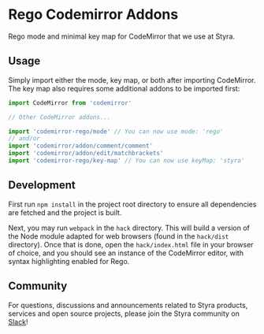 # Rego Codemirror Addons

Rego mode and minimal key map for CodeMirror that we use at Styra.

## Usage

Simply import either the mode, key map, or both after importing CodeMirror. The key map also requires some additional addons to be imported first:

```javascript
import CodeMirror from 'codemirror'

// Other CodeMirror addons...

import 'codemirror-rego/mode' // You can now use mode: 'rego'
// and/or
import 'codemirror/addon/comment/comment'
import 'codemirror/addon/edit/matchbrackets'
import 'codemirror-rego/key-map' // You can now use keyMap: 'styra'
```

## Development

First run `npm install` in the project root directory to ensure all dependencies are fetched and the project is built.

Next, you may run `webpack` in the `hack` directory. This will build a version of the Node module adapted for web browsers
(found in the `hack/dist` directory). Once that is done, open the `hack/index.html` file in your browser of choice, and you
should see an instance of the CodeMirror editor, with syntax highlighting enabled for Rego.

## Community

For questions, discussions and announcements related to Styra products, services and open source projects, please join the Styra community on [Slack](https://join.slack.com/t/styracommunity/shared_invite/zt-1p81qz8g4-t2OLKbvw0J5ibdcNc62~6Q)!